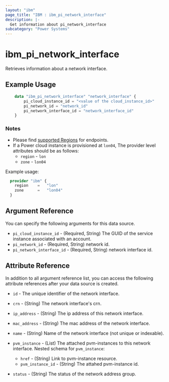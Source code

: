 ```yaml
---
layout: "ibm"
page_title: "IBM : ibm_pi_network_interface"
description: |-
  Get information about pi_network_interface
subcategory: "Power Systems"
---
```


# ibm_pi_network_interface

Retrieves information about a network interface.

## Example Usage

```terraform
    data "ibm_pi_network_interface" "network_interface" {
        pi_cloud_instance_id = "<value of the cloud_instance_id>"
        pi_network_id = "network_id"
        pi_network_interface_id = "network_interface_id"
    }
```

### Notes

- Please find [supported Regions](https://cloud.ibm.com/apidocs/power-cloud#endpoint) for endpoints.
- If a Power cloud instance is provisioned at `lon04`, The provider level attributes should be as follows:
  - `region` - `lon`
  - `zone` - `lon04`
  
Example usage:

  ```terraform
    provider "ibm" {
      region    =   "lon"
      zone      =   "lon04"
    }
  ```

## Argument Reference

You can specify the following arguments for this data source.

- `pi_cloud_instance_id` - (Required, String) The GUID of the service instance associated with an account.
- `pi_network_id` - (Required, String) network id.
- `pi_network_interface_id` - (Required, String) network interface id.

## Attribute Reference

In addition to all argument reference list, you can access the following attribute references after your data source is created.

- `id` - The unique identifier of the network interface.
- `crn` - (String) The network interface's crn.

- `ip_address` - (String) The ip address of this network interface.

- `mac_address` - (String) The mac address of the network interface.

- `name` - (String) Name of the network interface (not unique or indexable).

- `pvm_instance` - (List) The attached pvm-instances to this network interface.
   Nested schema for `pvm_instance`:
  - `href` - (String) Link to pvm-instance resource.
  - `pvm_instance_id` - (String) The attahed pvm-instance id.

- `status` - (String) The status of the network address group.
